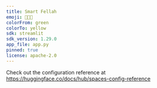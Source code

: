 ```yaml
---
title: Smart Fellah
emoji: 👩🏻‍🌾
colorFrom: green
colorTo: yellow
sdk: streamlit
sdk_version: 1.29.0
app_file: app.py
pinned: true
license: apache-2.0
---
```


Check out the configuration reference at https://huggingface.co/docs/hub/spaces-config-reference
